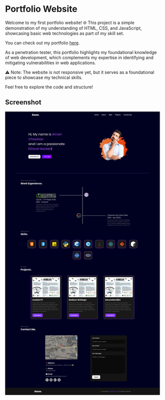 # Portfolio Website

Welcome to my first portfolio website! 🌐 This project is a simple demonstration of my understanding of HTML, CSS, and JavaScript, showcasing basic web technologies as part of my skill set.

You can check out my portfolio [here](https://amanchauhan47.github.io/Portfolio_site/).

As a penetration tester, this portfolio highlights my foundational knowledge of web development, which complements my expertise in identifying and mitigating vulnerabilities in web applications.

⚠️ Note: The website is not responsive yet, but it serves as a foundational piece to showcase my technical skills.

Feel free to explore the code and structure!

## Screenshot
<p align="center">
  <img src="screenshot.png" />
</p>
